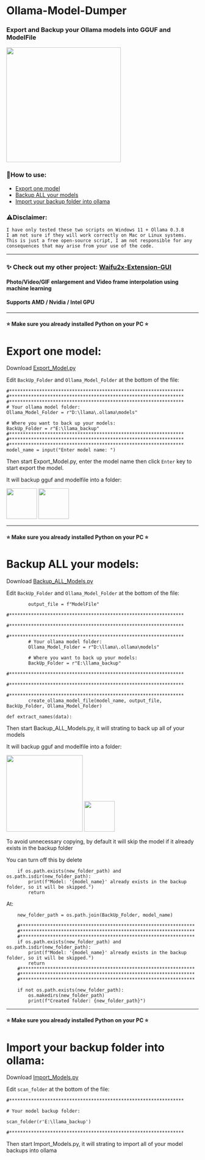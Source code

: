 # Ollama-Model-Dumper

### Export and Backup your Ollama models into GGUF and ModelFile

<p align="left">
<img src="https://github.com/user-attachments/assets/7e961393-5f2c-4a0b-afc5-57f49b0a490f" height="300">
</p>

### 📜How to use: 
- [Export one model](https://github.com/AaronFeng753/Ollama-Model-Dumper#export-one-model)
- [Backup ALL your models](https://github.com/AaronFeng753/Ollama-Model-Dumper#backup-all-your-models)
- [Import your backup folder into ollama](https://github.com/AaronFeng753/Ollama-Model-Dumper#import-your-backup-folder-into-ollama)

### ⚠️Disclaimer:
```
I have only tested these two scripts on Windows 11 + Ollama 0.3.8
I am not sure if they will work correctly on Mac or Linux systems.
This is just a free open-source script, I am not responsible for any consequences that may arise from your use of the code.
```

---

### ✨ Check out my other project: [Waifu2x-Extension-GUI](https://github.com/AaronFeng753/Waifu2x-Extension-GUI)

#### Photo/Video/GIF enlargement and Video frame interpolation using machine learning

#### Supports AMD / Nvidia / Intel GPU

---

#### ⭐ Make sure you already installed Python on your PC ⭐

# Export one model:

Download [Export_Model.py](https://github.com/AaronFeng753/Ollama-Model-Dumper/blob/main/Export_Model.py) 

Edit `BackUp_Folder` and `Ollama_Model_Folder` at the bottom of the file:
```
#****************************************************************
#****************************************************************
#****************************************************************
# Your ollama model folder:
Ollama_Model_Folder = r"D:\llama\.ollama\models"

# Where you want to back up your models:
BackUp_Folder = r"E:\llama_backup"
#****************************************************************
#****************************************************************
#****************************************************************
model_name = input("Enter model name: ")
```

Then start Export_Model.py, enter the model name then click `Enter` key to start export the model.

It will backup gguf and modelfile into a folder:

<p align="left">
<img src="https://github.com/user-attachments/assets/70083bea-575c-4b7f-b4f1-affb950b2286" height="80">
<img src="https://github.com/user-attachments/assets/c317203a-3b87-45c6-8d7d-a2b79bd10625" height="80">
</p>


---

#### ⭐ Make sure you already installed Python on your PC ⭐

# Backup ALL your models:

Download [Backup_ALL_Models.py](https://github.com/AaronFeng753/Ollama-Model-Dumper/blob/main/Backup_ALL_Models.py)

Edit `BackUp_Folder` and `Ollama_Model_Folder` at the bottom of the file:
```
        output_file = f"ModelFile"
        #****************************************************************
        #****************************************************************
        #****************************************************************
        # Your ollama model folder:
        Ollama_Model_Folder = r"D:\llama\.ollama\models"
        
        # Where you want to back up your models:
        BackUp_Folder = r"E:\llama_backup"
        #****************************************************************
        #****************************************************************
        #****************************************************************
        create_ollama_model_file(model_name, output_file, BackUp_Folder, Ollama_Model_Folder)

def extract_names(data):
```

Then start Backup_ALL_Models.py, it will strating to back up all of your models

It will backup gguf and modelfile into a folder:

<p align="left">
<img src="https://github.com/user-attachments/assets/d2e5835b-bdea-4014-92b5-3c8aaca08aea" height="200">
<img src="https://github.com/user-attachments/assets/c317203a-3b87-45c6-8d7d-a2b79bd10625" height="80">
</p>

To avoid unnecessary copying, by default it will skip the model if it already exists in the backup folder

You can turn off this by delete 

```
    if os.path.exists(new_folder_path) and os.path.isdir(new_folder_path):
        print(f"Model: '{model_name}' already exists in the backup folder, so it will be skipped.")
        return
```

At:

```
    new_folder_path = os.path.join(BackUp_Folder, model_name)
    
    #****************************************************************
    #****************************************************************
    #****************************************************************
    if os.path.exists(new_folder_path) and os.path.isdir(new_folder_path):
        print(f"Model: '{model_name}' already exists in the backup folder, so it will be skipped.")
        return
    #****************************************************************
    #****************************************************************
    #****************************************************************

    if not os.path.exists(new_folder_path):
        os.makedirs(new_folder_path)
        print(f"Created folder: {new_folder_path}")
```

---

#### ⭐ Make sure you already installed Python on your PC ⭐

# Import your backup folder into ollama:

Download [Import_Models.py](https://github.com/AaronFeng753/Ollama-Model-Dumper/blob/main/Import_Models.py)

Edit `scan_folder` at the bottom of the file:
```
#****************************************************************

# Your model backup folder:

scan_folder(r'E:\llama_backup')

#****************************************************************
```

Then start Import_Models.py, it will strating to import all of your model backups into ollama
